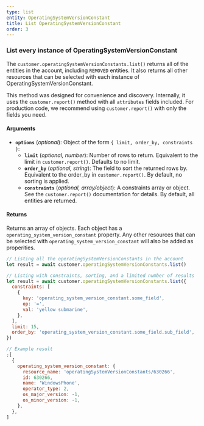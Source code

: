 ```yaml
---
type: list
entity: OperatingSystemVersionConstant
title: List OperatingSystemVersionConstant
order: 3
---
```


### List every instance of OperatingSystemVersionConstant

The `customer.operatingSystemVersionConstants.list()` returns all of the entities in the account, including `REMOVED` entities. It also returns all other resources that can be selected with each instance of OperatingSystemVersionConstant.

This method was designed for convenience and discovery. Internally, it uses the `customer.report()` method with all `attributes` fields included. For production code, we recommend using `customer.report()` with only the fields you need.

#### Arguments

- **`options`** (_optional_): Object of the form `{ limit, order_by, constraints }`:
  - **`limit`** (_optional, number_): Number of rows to return. Equivalent to the limit in `customer.report()`. Defaults to no limit.
  - **`order_by`** (_optional, string_): The field to sort the returned rows by. Equivalent to the order_by in `customer.report()`. By default, no sorting is applied.
  - **`constraints`** (_optional, array/object_): A constraints array or object. See the `customer.report()` documentation for details. By default, all entities are returned.

#### Returns

Returns an array of objects.
Each object has a `operating_system_version_constant` property. Any other resources that can be selected with `operating_system_version_constant` will also be added as properities.

```javascript
// Listing all the operatingSystemVersionConstants in the account
let result = await customer.operatingSystemVersionConstants.list()

// Listing with constraints, sorting, and a limited number of results
let result = await customer.operatingSystemVersionConstants.list({
  constraints: [
    {
      key: 'operating_system_version_constant.some_field',
      op: '=',
      val: 'yellow submarine',
    },
  ],
  limit: 15,
  order_by: 'operating_system_version_constant.some_field.sub_field',
})
```

```javascript
// Example result
;[
  {
    operating_system_version_constant: {
      resource_name: 'operatingSystemVersionConstants/630266',
      id: 630266,
      name: 'WindowsPhone',
      operator_type: 2,
      os_major_version: -1,
      os_minor_version: -1,
    },
  },
]
```
